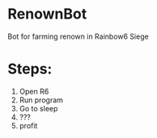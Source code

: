 # RenownBot
Bot for farming renown in Rainbow6 Siege

# Steps:
1. Open R6
2. Run program
3. Go to sleep
4. ???
5. profit
